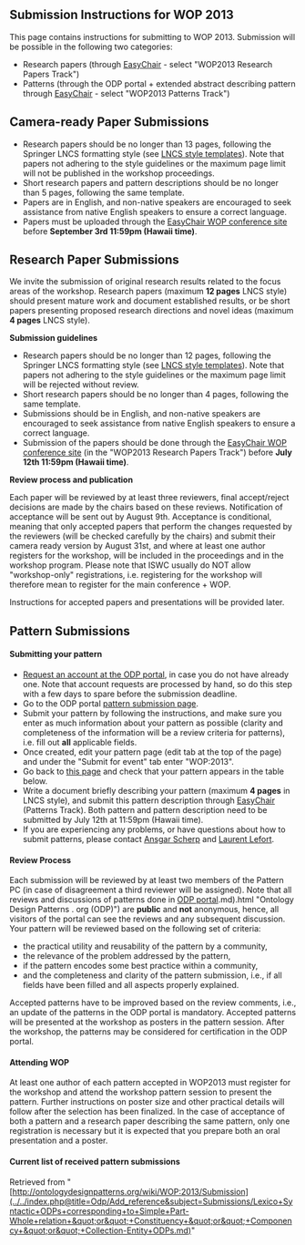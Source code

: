 ##   Submission Instructions for WOP 2013


This page contains instructions for submitting to WOP 2013. Submission will be possible in the following two categories:



* Research papers (through [EasyChair](https://www.easychair.org/conferences/?conf=wop2013 "https://www.easychair.org/conferences/?conf=wop2013") - select "WOP2013 Research Papers Track")
* Patterns (through the ODP portal + extended abstract describing pattern through [EasyChair](https://www.easychair.org/conferences/?conf=wop2013 "https://www.easychair.org/conferences/?conf=wop2013") - select "WOP2013 Patterns Track")


##   Camera-ready Paper Submissions


* Research papers should be no longer than 13 pages, following the Springer LNCS formatting style (see [LNCS style templates](http://www.springer.com/computer/lncs?SGWID=0-164-6-793341-0 "http://www.springer.com/computer/lncs?SGWID=0-164-6-793341-0")). Note that papers not adhering to the style guidelines or the maximum page limit will not be published in the workshop proceedings.
* Short research papers and pattern descriptions should be no longer than 5 pages, following the same template.
* Papers are in English, and non-native speakers are encouraged to seek assistance from native English speakers to ensure a correct language.
* Papers must be uploaded through the [EasyChair WOP conference site](https://www.easychair.org/conferences/?conf=wop2013 "https://www.easychair.org/conferences/?conf=wop2013") before __September 3rd 11:59pm (Hawaii time)__.


##   Research Paper Submissions


We invite the submission of original research results related to the focus areas of the workshop. Research papers (maximum __12 pages__ LNCS style) should present mature work and document established results, or be short papers presenting proposed research directions and novel ideas (maximum __4 pages__ LNCS style).


__Submission guidelines__



* Research papers should be no longer than 12 pages, following the Springer LNCS formatting style (see [LNCS style templates](http://www.springer.com/computer/lncs?SGWID=0-164-6-793341-0 "http://www.springer.com/computer/lncs?SGWID=0-164-6-793341-0")). Note that papers not adhering to the style guidelines or the maximum page limit will be rejected without review.
* Short research papers should be no longer than 4 pages, following the same template.
* Submissions should be in English, and non-native speakers are encouraged to seek assistance from native English speakers to ensure a correct language.
* Submission of the papers should be done through the [EasyChair WOP conference site](https://www.easychair.org/conferences/?conf=wop2013 "https://www.easychair.org/conferences/?conf=wop2013") (in the "WOP2013 Research Papers Track") before __July 12th 11:59pm (Hawaii time)__.


__Review process and publication__


Each paper will be reviewed by at least three reviewers, final accept/reject decisions are made by the chairs based on these reviews. Notification of acceptance will be sent out by August 9th. Acceptance is conditional, meaning that only accepted papers that perform the changes requested by the reviewers (will be checked carefully by the chairs) and submit their camera ready version by August 31st, and where at least one author registers for the workshop, will be included in the proceedings and in the workshop program. Please note that ISWC usually do NOT allow "workshop-only" registrations, i.e. registering for the workshop will therefore mean to register for the main conference + WOP.


Instructions for accepted papers and presentations will be provided later.



##   Pattern Submissions


####   Submitting your pattern


* [Request an account at the ODP portal](http://ontologydesignpatterns.org/wiki/Special:RequestAccount "Special:RequestAccount"), in case you do not have already one. Note that account requests are processed by hand, so do this step with a few days to spare before the submission deadline.
* Go to the ODP portal  [pattern submission page](../../Submissions/SubmitAPattern.md "Submissions:SubmitAPattern").
* Submit your pattern by following the instructions, and make sure you enter as much information about your pattern as possible (clarity and completeness of the information will be a review criteria for patterns), i.e. fill out __all__ applicable fields.
* Once created, edit your pattern page (edit tab at the top of the page) and under the "Submit for event" tab enter "WOP:2013".
* Go back to  [this page](../../index.php@title=Odp/Add_reference&subject=Submissions/Lexico+Syntactic+ODPs+corresponding+to+Simple+Part-Whole+relation+&quot;or&quot;+Constituency+&quot;or&quot;+Componency+&quot;or&quot;+Collection-Entity+ODPs.md#Pattern_Submissions "WOP:2013/Submission") and check that your pattern appears in the table below.
* Write a document briefly describing your pattern (maximum __4 pages__ in LNCS style), and submit this pattern description through [EasyChair](https://www.easychair.org/conferences/?conf=wop2013 "https://www.easychair.org/conferences/?conf=wop2013") (Patterns Track). Both pattern and pattern description need to be submitted by July 12th at 11:59pm (Hawaii time).
* If you are experiencing any problems, or have questions about how to submit patterns, please contact [Ansgar Scherp](http://ansgarscherp.net/ "http://ansgarscherp.net/") and [Laurent Lefort](http://www.ict.csiro.au/staff/laurent.lefort/ "http://www.ict.csiro.au/staff/laurent.lefort/").


####   Review Process


Each submission will be reviewed by at least two members of the Pattern PC (in case of disagreement a third reviewer will be assigned). Note that all reviews and discussions of patterns done in  [ODP portal](../../Ontology_Design_Patterns_._org_(ODP).md).md).html "Ontology Design Patterns . org (ODP)") are __public__ and __not__ anonymous, hence, all visitors of the portal can see the reviews and any subsequent discussion. Your pattern will be reviewed based on the following set of criteria:



* the practical utility and reusability of the pattern by a community,
* the relevance of the problem addressed by the pattern,
* if the pattern encodes some best practice within a community,
* and the completeness and clarity of the pattern submission, i.e., if all fields have been filled and all aspects properly explained.


Accepted patterns have to be improved based on the review comments, i.e., an update of the patterns in the ODP portal is mandatory. Accepted patterns will be presented at the workshop as posters in the pattern session. After the workshop, the patterns may be considered for certification in the ODP portal.



####   Attending WOP


At least one author of each pattern accepted in WOP2013 must register for the workshop and attend the workshop pattern session to present the pattern. 
Further instructions on poster size and other practical details will follow after the selection has been finalized. 
In the case of acceptance of both a pattern and a research paper describing the same pattern, only one registration is necessary but it is expected that you prepare both an oral presentation and a poster.



####   Current list of received pattern submissions




Retrieved from "[http://ontologydesignpatterns.org/wiki/WOP:2013/Submission](../../index.php@title=Odp/Add_reference&subject=Submissions/Lexico+Syntactic+ODPs+corresponding+to+Simple+Part-Whole+relation+&quot;or&quot;+Constituency+&quot;or&quot;+Componency+&quot;or&quot;+Collection-Entity+ODPs.md)"